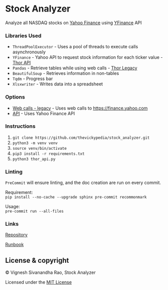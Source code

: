 # Stock Analyzer
Analyze all NASDAQ stocks on [Yahoo Finance](https://finance.yahoo.com) using [YFinance](https://pypi.org/project/yfinance/) API

### Libraries Used
- `ThreadPoolExecutor` - Uses a pool of threads to execute calls asynchronously
- `YFinance` - Yahoo API to request stock information for each ticker value - [Thor API](https://github.com/thevickypedia/stock_analyzer/blob/master/thor_api.py)
- `Pandas` - Retrieve tables while using web calls - [Thor Legacy](https://github.com/thevickypedia/stock_analyzer/blob/master/thor_legacy.py)
- `BeautifulSoup` - Retrieves information in non-tables
- `Tqdm` - Progress bar
- `Xlsxwriter` - Writes data into a spreadsheet

### Options
- [Web calls - legacy](https://github.com/thevickypedia/stock_analyzer/blob/master/thor_legacy.py) - Uses web calls to https://finance.yahoo.com
- [API](https://github.com/thevickypedia/stock_analyzer/blob/master/thor_api.py) - Uses Yahoo Finance API

### Instructions
1. `git clone https://github.com/thevickypedia/stock_analyzer.git`
2. `python3 -m venv venv`
3. `source venv/bin/activate`
4. `pip3 install -r requirements.txt`
5. `python3 thor_api.py`

### Linting
`PreCommit` will ensure linting, and the doc creation are run on every commit.

Requirement:
<br>
`pip install --no-cache --upgrade sphinx pre-commit recommonmark`

Usage:
<br>
`pre-commit run --all-files`

### Links
[Repository](https://github.com/thevickypedia/stock_analyzer)

[Runbook](https://thevickypedia.github.io/stock_analyzer/)

## License & copyright

&copy; Vignesh Sivanandha Rao, Stock Analyzer

Licensed under the [MIT License](https://github.com/thevickypedia/stock_analyzer/blob/master/LICENSE)
